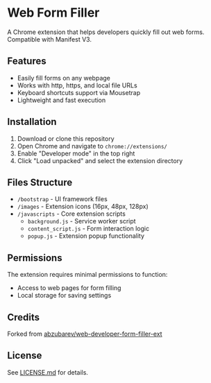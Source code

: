 # Web Form Filler

A Chrome extension that helps developers quickly fill out web forms. Compatible with Manifest V3.

## Features

- Easily fill forms on any webpage
- Works with http, https, and local file URLs
- Keyboard shortcuts support via Mousetrap
- Lightweight and fast execution

## Installation

1. Download or clone this repository
2. Open Chrome and navigate to `chrome://extensions/`
3. Enable "Developer mode" in the top right
4. Click "Load unpacked" and select the extension directory

## Files Structure

- `/bootstrap` - UI framework files
- `/images` - Extension icons (16px, 48px, 128px)
- `/javascripts` - Core extension scripts
  - `background.js` - Service worker script
  - `content_script.js` - Form interaction logic
  - `popup.js` - Extension popup functionality

## Permissions

The extension requires minimal permissions to function:
- Access to web pages for form filling
- Local storage for saving settings

## Credits

Forked from [abzubarev/web-developer-form-filler-ext](https://github.com/abzubarev/web-developer-form-filler-ext)

## License

See [LICENSE.md](LICENSE.md) for details.